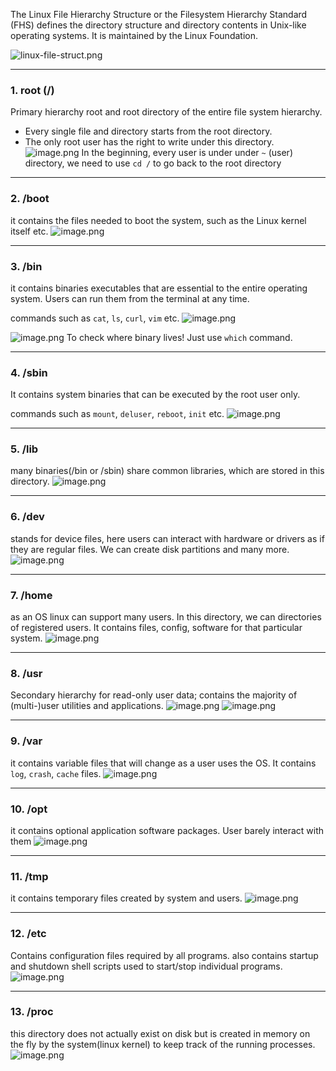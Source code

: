 The Linux File Hierarchy Structure or the Filesystem Hierarchy Standard (FHS) defines the directory structure and directory contents in Unix-like operating systems. It is maintained by the Linux Foundation. 

![linux-file-struct.png](linux-file-struct.png)

---
### 1. root (/)
Primary hierarchy root and root directory of the entire file system hierarchy.

- Every single file and directory starts from the root directory.
- The only root user has the right to write under this directory.
![image.png](public/Linux%20File%20structure%201415cb8f372280aeb4b3ddb0deaaa02b/image.png)
In the beginning, every user is under under `~` (user) directory, we need to use `cd /` to go back to the root directory

---
### 2. /boot
it contains the files needed to boot the system, such as the Linux kernel itself etc.
![image.png](public/Linux%20File%20structure%201415cb8f372280aeb4b3ddb0deaaa02b/image%201.png)

---
### 3. /bin
it contains binaries executables that are essential to the entire operating system. Users can run them from the terminal at any time.

commands such as `cat`, `ls`, `curl`, `vim` etc.
![image.png](public/Linux%20File%20structure%201415cb8f372280aeb4b3ddb0deaaa02b/image%202.png)

![image.png](public/Linux%20File%20structure%201415cb8f372280aeb4b3ddb0deaaa02b/image%203.png)
To check where binary lives! Just use `which` command.

---
### 4. /sbin
It contains system binaries that can be executed by the root user only.

commands such as `mount`, `deluser`, `reboot`, `init` etc.
![image.png](public/Linux%20File%20structure%201415cb8f372280aeb4b3ddb0deaaa02b/image%204.png)

---
### 5. /lib
many binaries(/bin or /sbin) share common libraries, which are stored in this directory.
![image.png](public/Linux%20File%20structure%201415cb8f372280aeb4b3ddb0deaaa02b/image%205.png)

---
### 6. /dev
stands for device files, here users can interact with hardware or drivers as if they are regular files. We can create disk partitions and many more.
![image.png](public/Linux%20File%20structure%201415cb8f372280aeb4b3ddb0deaaa02b/image%206.png)

---
### 7. /home
as an OS linux can support many users. In this directory, we can directories of registered users. It contains files, config, software for that particular system.
![image.png](public/Linux%20File%20structure%201415cb8f372280aeb4b3ddb0deaaa02b/image%207.png)

---
### 8. /usr
Secondary hierarchy for read-only user data; contains the majority of (multi-)user utilities and applications.
![image.png](public/Linux%20File%20structure%201415cb8f372280aeb4b3ddb0deaaa02b/image%208.png)
![image.png](public/Linux%20File%20structure%201415cb8f372280aeb4b3ddb0deaaa02b/image%209.png)

---
### 9. /var
it contains variable files that will change as a user uses the OS. It contains `log`, `crash`, `cache` files.
![image.png](public/Linux%20File%20structure%201415cb8f372280aeb4b3ddb0deaaa02b/image%2010.png)

---
### 10. /opt
it contains optional application software packages. User barely interact with them
![image.png](public/Linux%20File%20structure%201415cb8f372280aeb4b3ddb0deaaa02b/image%2011.png)

---
### 11. /tmp
it contains temporary files created by system and users.
![image.png](public/Linux%20File%20structure%201415cb8f372280aeb4b3ddb0deaaa02b/image%2012.png)

---
### 12. /etc
Contains configuration files required by all programs. also contains startup and shutdown shell scripts used to start/stop individual programs.
![image.png](public/Linux%20File%20structure%201415cb8f372280aeb4b3ddb0deaaa02b/image%2013.png)

---
### 13. /proc
this directory does not actually exist on disk but is created in memory on the fly by the system(linux kernel) to keep track of the running processes.
![image.png](public/Linux%20File%20structure%201415cb8f372280aeb4b3ddb0deaaa02b/image%2014.png)